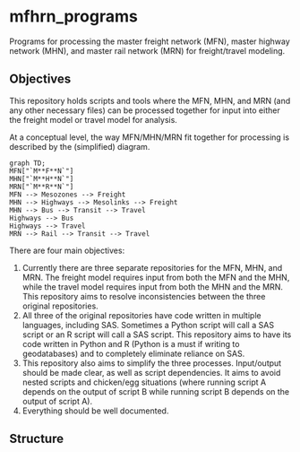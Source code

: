 # mfhrn_programs
Programs for processing the master freight network (MFN), master highway network (MHN), and master rail network (MRN) for freight/travel modeling. 

## Objectives 
This repository holds scripts and tools where the MFN, MHN, and MRN (and any other necessary files) can be processed together for input into either the freight model or travel model for analysis. 

At a conceptual level, the way MFN/MHN/MRN fit together for processing is described by the (simplified) diagram. 
```mermaid
graph TD;
MFN["`M**F**N`"]
MHN["`M**H**N`"]
MRN["`M**R**N`"]
MFN --> Mesozones --> Freight
MHN --> Highways --> Mesolinks --> Freight
MHN --> Bus --> Transit --> Travel
Highways --> Bus
Highways --> Travel
MRN --> Rail --> Transit --> Travel
```
There are four main objectives:
1. Currently there are three separate repositories for the MFN, MHN, and MRN. The freight model requires input from both the MFN and the MHN, while the travel model requires input from both the MHN and the MRN. This repository aims to resolve inconsistencies between the three original repositories.
2. All three of the original repositories have code written in multiple languages, including SAS. Sometimes a Python script will call a SAS script or an R script will call a SAS script. This repository aims to have its code written in Python and R (Python is a must if writing to geodatabases) and to completely eliminate reliance on SAS.
3. This repository also aims to simplify the three processes. Input/output should be made clear, as well as script dependencies. It aims to avoid nested scripts and chicken/egg situations (where running script A depends on the output of script B while running script B depends on the output of script A). 
4. Everything should be well documented.

## Structure
